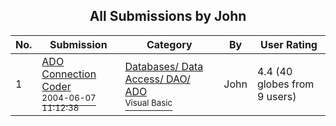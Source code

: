 ﻿<div align="center">

## All Submissions by John

</div>

No.  | Submission | Category | By   | User Rating
---- | ---------- | -------- | ---- | -----------
1 | [ADO Connection Coder<br /><sup>2004-06-07 11:12:38</sup>](https://github.com/Planet-Source-Code/john-ado-connection-coder__1-54233) | [Databases/ Data Access/ DAO/ ADO<br /><sup>Visual Basic</sup>](../ByCategory/databases-data-access-dao-ado__1-6.md) | John | 4.4 (40 globes from 9 users)
